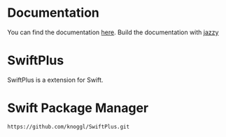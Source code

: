 # Documentation
You can find the documentation [here](https://knoggl.github.io/SwiftPlus/). 
Build the documentation with [jazzy](https://github.com/realm/jazzy)

# SwiftPlus

SwiftPlus is a extension for Swift.

# Swift Package Manager
```
https://github.com/knoggl/SwiftPlus.git
```
